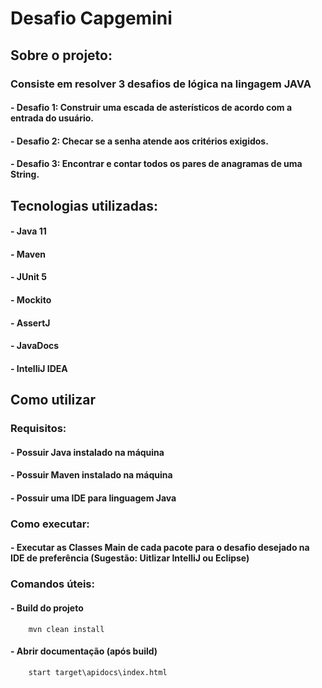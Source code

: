
# Desafio Capgemini

## Sobre o projeto:
### Consiste em resolver 3 desafios de lógica na lingagem JAVA
#### - Desafio 1: Construir uma escada de asterísticos de acordo com a entrada do usuário.
#### - Desafio 2: Checar se a senha atende aos critérios exigidos.
#### - Desafio 3: Encontrar e contar todos os pares de anagramas de uma String.

## Tecnologias utilizadas:
#### - Java 11
#### - Maven
#### - JUnit 5
#### - Mockito
#### - AssertJ
#### - JavaDocs
#### - IntelliJ IDEA 

## Como utilizar

### Requisitos:
#### - Possuir Java instalado na máquina
#### - Possuir Maven instalado na máquina
#### - Possuir uma IDE para linguagem Java

### Como executar:
#### - Executar as Classes Main de cada pacote para o desafio desejado na IDE de preferência (Sugestão: Uitlizar IntelliJ ou Eclipse)

### Comandos úteis:
#### - Build do projeto
```
    mvn clean install
```
#### - Abrir documentação (após build)
```
    start target\apidocs\index.html
```

